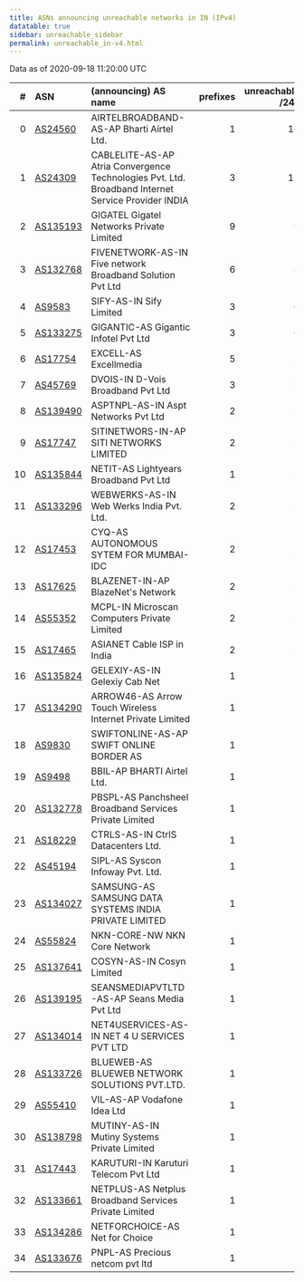 ```yaml
---
title: ASNs announcing unreachable networks in IN (IPv4)
datatable: true
sidebar: unreachable_sidebar
permalink: unreachable_in-v4.html
---
```


Data as of 2020-09-18 11:20:00 UTC


<div class="datatable-begin"></div>

|   # | ASN                                      | (announcing) AS name                                                                               |   prefixes |   unreachable /24s |
|----:|:-----------------------------------------|:---------------------------------------------------------------------------------------------------|-----------:|-------------------:|
|   0 | [AS24560](unreachable_AS24560-v4.html)   | AIRTELBROADBAND-AS-AP Bharti Airtel Ltd.                                                           |          1 |                 16 |
|   1 | [AS24309](unreachable_AS24309-v4.html)   | CABLELITE-AS-AP Atria Convergence Technologies Pvt. Ltd. Broadband Internet Service Provider INDIA |          3 |                 12 |
|   2 | [AS135193](unreachable_AS135193-v4.html) | GIGATEL Gigatel Networks Private Limited                                                           |          9 |                  9 |
|   3 | [AS132768](unreachable_AS132768-v4.html) | FIVENETWORK-AS-IN Five network Broadband Solution Pvt Ltd                                          |          6 |                  8 |
|   4 | [AS9583](unreachable_AS9583-v4.html)     | SIFY-AS-IN Sify Limited                                                                            |          3 |                  6 |
|   5 | [AS133275](unreachable_AS133275-v4.html) | GIGANTIC-AS Gigantic Infotel Pvt Ltd                                                               |          3 |                  6 |
|   6 | [AS17754](unreachable_AS17754-v4.html)   | EXCELL-AS Excellmedia                                                                              |          5 |                  5 |
|   7 | [AS45769](unreachable_AS45769-v4.html)   | DVOIS-IN D-Vois Broadband Pvt Ltd                                                                  |          3 |                  3 |
|   8 | [AS139490](unreachable_AS139490-v4.html) | ASPTNPL-AS-IN Aspt Networks Pvt Ltd                                                                |          2 |                  2 |
|   9 | [AS17747](unreachable_AS17747-v4.html)   | SITINETWORS-IN-AP SITI NETWORKS LIMITED                                                            |          2 |                  2 |
|  10 | [AS135844](unreachable_AS135844-v4.html) | NETIT-AS Lightyears Broadband Pvt Ltd                                                              |          1 |                  2 |
|  11 | [AS133296](unreachable_AS133296-v4.html) | WEBWERKS-AS-IN Web Werks India Pvt. Ltd.                                                           |          2 |                  2 |
|  12 | [AS17453](unreachable_AS17453-v4.html)   | CYQ-AS AUTONOMOUS SYTEM FOR MUMBAI-IDC                                                             |          2 |                  2 |
|  13 | [AS17625](unreachable_AS17625-v4.html)   | BLAZENET-IN-AP BlazeNet's Network                                                                  |          2 |                  2 |
|  14 | [AS55352](unreachable_AS55352-v4.html)   | MCPL-IN Microscan Computers Private Limited                                                        |          2 |                  2 |
|  15 | [AS17465](unreachable_AS17465-v4.html)   | ASIANET Cable ISP in India                                                                         |          2 |                  2 |
|  16 | [AS135824](unreachable_AS135824-v4.html) | GELEXIY-AS-IN Gelexiy Cab Net                                                                      |          1 |                  1 |
|  17 | [AS134290](unreachable_AS134290-v4.html) | ARROW46-AS Arrow Touch Wireless Internet Private Limited                                           |          1 |                  1 |
|  18 | [AS9830](unreachable_AS9830-v4.html)     | SWIFTONLINE-AS-AP SWIFT ONLINE BORDER AS                                                           |          1 |                  1 |
|  19 | [AS9498](unreachable_AS9498-v4.html)     | BBIL-AP BHARTI Airtel Ltd.                                                                         |          1 |                  1 |
|  20 | [AS132778](unreachable_AS132778-v4.html) | PBSPL-AS Panchsheel Broadband Services Private Limited                                             |          1 |                  1 |
|  21 | [AS18229](unreachable_AS18229-v4.html)   | CTRLS-AS-IN CtrlS Datacenters Ltd.                                                                 |          1 |                  1 |
|  22 | [AS45194](unreachable_AS45194-v4.html)   | SIPL-AS Syscon Infoway Pvt. Ltd.                                                                   |          1 |                  1 |
|  23 | [AS134027](unreachable_AS134027-v4.html) | SAMSUNG-AS SAMSUNG DATA SYSTEMS INDIA PRIVATE LIMITED                                              |          1 |                  1 |
|  24 | [AS55824](unreachable_AS55824-v4.html)   | NKN-CORE-NW NKN Core Network                                                                       |          1 |                  1 |
|  25 | [AS137641](unreachable_AS137641-v4.html) | COSYN-AS-IN Cosyn Limited                                                                          |          1 |                  1 |
|  26 | [AS139195](unreachable_AS139195-v4.html) | SEANSMEDIAPVTLTD-AS-AP Seans Media Pvt Ltd                                                         |          1 |                  1 |
|  27 | [AS134014](unreachable_AS134014-v4.html) | NET4USERVICES-AS-IN NET 4 U SERVICES PVT LTD                                                       |          1 |                  1 |
|  28 | [AS133726](unreachable_AS133726-v4.html) | BLUEWEB-AS BLUEWEB NETWORK SOLUTIONS PVT.LTD.                                                      |          1 |                  1 |
|  29 | [AS55410](unreachable_AS55410-v4.html)   | VIL-AS-AP Vodafone Idea Ltd                                                                        |          1 |                  1 |
|  30 | [AS138798](unreachable_AS138798-v4.html) | MUTINY-AS-IN Mutiny Systems Private Limited                                                        |          1 |                  1 |
|  31 | [AS17443](unreachable_AS17443-v4.html)   | KARUTURI-IN Karuturi Telecom Pvt Ltd                                                               |          1 |                  1 |
|  32 | [AS133661](unreachable_AS133661-v4.html) | NETPLUS-AS Netplus Broadband Services Private Limited                                              |          1 |                  1 |
|  33 | [AS134286](unreachable_AS134286-v4.html) | NETFORCHOICE-AS Net for Choice                                                                     |          1 |                  1 |
|  34 | [AS133676](unreachable_AS133676-v4.html) | PNPL-AS Precious netcom pvt ltd                                                                    |          1 |                  1 |

<div class="datatable-end"></div>